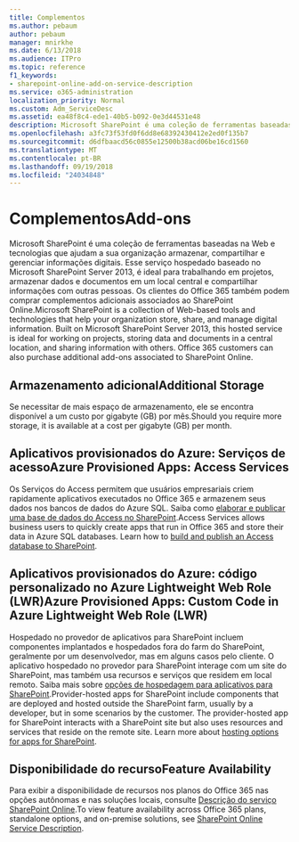 ```yaml
---
title: Complementos
ms.author: pebaum
author: pebaum
manager: mnirkhe
ms.date: 6/13/2018
ms.audience: ITPro
ms.topic: reference
f1_keywords:
- sharepoint-online-add-on-service-description
ms.service: o365-administration
localization_priority: Normal
ms.custom: Adm_ServiceDesc
ms.assetid: ea48f8c4-ede1-40b5-b092-0e3d44531e48
description: Microsoft SharePoint é uma coleção de ferramentas baseadas na Web e tecnologias que ajudam a sua organização armazenar, compartilhar e gerenciar informações digitais. Esse serviço hospedado baseado no Microsoft SharePoint Server 2013, é ideal para trabalhando em projetos, armazenar dados e documentos em um local central e compartilhar informações com outras pessoas. Os clientes do Office 365 também podem comprar complementos adicionais associados ao SharePoint Online.
ms.openlocfilehash: a3fc73f53fd0f6dd8e68392430412e2ed0f135b7
ms.sourcegitcommit: d6dfbaacd56c0855e12500b38acd06be16cd1560
ms.translationtype: MT
ms.contentlocale: pt-BR
ms.lasthandoff: 09/19/2018
ms.locfileid: "24034848"
---
```

# <a name="add-ons"></a><span data-ttu-id="3b22d-105">Complementos</span><span class="sxs-lookup"><span data-stu-id="3b22d-105">Add-ons</span></span>

<span data-ttu-id="3b22d-p102">Microsoft SharePoint é uma coleção de ferramentas baseadas na Web e tecnologias que ajudam a sua organização armazenar, compartilhar e gerenciar informações digitais. Esse serviço hospedado baseado no Microsoft SharePoint Server 2013, é ideal para trabalhando em projetos, armazenar dados e documentos em um local central e compartilhar informações com outras pessoas. Os clientes do Office 365 também podem comprar complementos adicionais associados ao SharePoint Online.</span><span class="sxs-lookup"><span data-stu-id="3b22d-p102">Microsoft SharePoint is a collection of Web-based tools and technologies that help your organization store, share, and manage digital information. Built on Microsoft SharePoint Server 2013, this hosted service is ideal for working on projects, storing data and documents in a central location, and sharing information with others. Office 365 customers can also purchase additional add-ons associated to SharePoint Online.</span></span>
  
## <a name="additional-storage"></a><span data-ttu-id="3b22d-109">Armazenamento adicional</span><span class="sxs-lookup"><span data-stu-id="3b22d-109">Additional Storage</span></span>
<span data-ttu-id="3b22d-110"><a name="bkmk_AdditionalStorage"> </a></span><span class="sxs-lookup"><span data-stu-id="3b22d-110"></span></span>

<span data-ttu-id="3b22d-111">Se necessitar de mais espaço de armazenamento, ele se encontra disponível a um custo por gigabyte (GB) por mês.</span><span class="sxs-lookup"><span data-stu-id="3b22d-111">Should you require more storage, it is available at a cost per gigabyte (GB) per month.</span></span>
  
## <a name="azure-provisioned-apps-access-services"></a><span data-ttu-id="3b22d-112">Aplicativos provisionados do Azure: Serviços de acesso</span><span class="sxs-lookup"><span data-stu-id="3b22d-112">Azure Provisioned Apps: Access Services</span></span>
<span data-ttu-id="3b22d-113"><a name="bkmk_AzureProvisionedAppsAccessServices"> </a></span><span class="sxs-lookup"><span data-stu-id="3b22d-113"></span></span>

<span data-ttu-id="3b22d-p103">Os Serviços do Access permitem que usuários empresariais criem rapidamente aplicativos executados no Office 365 e armazenem seus dados nos bancos de dados do Azure SQL. Saiba como [elaborar e publicar uma base de dados do Access no SharePoint](https://go.microsoft.com/fwlink/p/?LinkID=393754).</span><span class="sxs-lookup"><span data-stu-id="3b22d-p103">Access Services allows business users to quickly create apps that run in Office 365 and store their data in Azure SQL databases. Learn how to [build and publish an Access database to SharePoint](https://go.microsoft.com/fwlink/p/?LinkID=393754).</span></span>
  
## <a name="azure-provisioned-apps-custom-code-in-azure-lightweight-web-role-lwr"></a><span data-ttu-id="3b22d-116">Aplicativos provisionados do Azure: código personalizado no Azure Lightweight Web Role (LWR)</span><span class="sxs-lookup"><span data-stu-id="3b22d-116">Azure Provisioned Apps: Custom Code in Azure Lightweight Web Role (LWR)</span></span>
<span data-ttu-id="3b22d-117"><a name="bkmk_AzureProvisionedAppsCustomCodeinAzureLWR"> </a></span><span class="sxs-lookup"><span data-stu-id="3b22d-117"></span></span>

<span data-ttu-id="3b22d-p104">Hospedado no provedor de aplicativos para SharePoint incluem componentes implantados e hospedados fora do farm do SharePoint, geralmente por um desenvolvedor, mas em alguns casos pelo cliente. O aplicativo hospedado no provedor para SharePoint interage com um site do SharePoint, mas também usa recursos e serviços que residem em local remoto. Saiba mais sobre [opções de hospedagem para aplicativos para SharePoint](https://go.microsoft.com/fwlink/?LinkId=271314).</span><span class="sxs-lookup"><span data-stu-id="3b22d-p104">Provider-hosted apps for SharePoint include components that are deployed and hosted outside the SharePoint farm, usually by a developer, but in some scenarios by the customer. The provider-hosted app for SharePoint interacts with a SharePoint site but also uses resources and services that reside on the remote site. Learn more about [hosting options for apps for SharePoint](https://go.microsoft.com/fwlink/?LinkId=271314).</span></span>
  
## <a name="feature-availability"></a><span data-ttu-id="3b22d-121">Disponibilidade do recurso</span><span class="sxs-lookup"><span data-stu-id="3b22d-121">Feature Availability</span></span>
<span data-ttu-id="3b22d-122"><a name="bkmk_AzureProvisionedAppsCustomCodeinAzureLWR"> </a></span><span class="sxs-lookup"><span data-stu-id="3b22d-122"></span></span>

<span data-ttu-id="3b22d-123">Para exibir a disponibilidade de recursos nos planos do Office 365 nas opções autônomas e nas soluções locais, consulte [Descrição do serviço SharePoint Online](sharepoint-online-service-description.md).</span><span class="sxs-lookup"><span data-stu-id="3b22d-123">To view feature availability across Office 365 plans, standalone options, and on-premise solutions, see [SharePoint Online Service Description](sharepoint-online-service-description.md).</span></span>
  

